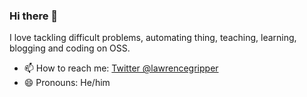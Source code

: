 ### Hi there 👋

I love tackling difficult problems, automating thing, teaching, learning, blogging and coding on OSS. 

- 📫 How to reach me: [Twitter @lawrencegripper](https://twitter.com/lawrencegripper)
- 😄 Pronouns: He/him
